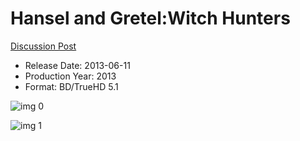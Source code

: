 # Hansel and Gretel:Witch Hunters

[Discussion Post](https://www.avsforum.com/threads/bass-eq-for-filtered-movies.2995212/post-56921006)

* Release Date: 2013-06-11
* Production Year: 2013
* Format: BD/TrueHD 5.1

![img 0](https://i.imgur.com/BsDWkWK.jpg)

![img 1](https://i.imgur.com/KUCeTiw.jpg)

